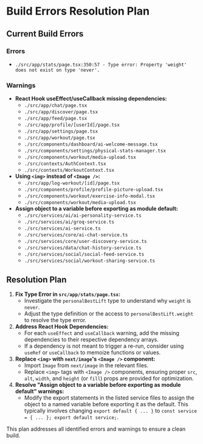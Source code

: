 # Build Errors Resolution Plan

## Current Build Errors

### Errors
*   `./src/app/stats/page.tsx:350:57 - Type error: Property 'weight' does not exist on type 'never'.`

### Warnings
*   **React Hook useEffect/useCallback missing dependencies:**
    *   `./src/app/chat/page.tsx`
    *   `./src/app/discover/page.tsx`
    *   `./src/app/feed/page.tsx`
    *   `./src/app/profile/[userId]/page.tsx`
    *   `./src/app/settings/page.tsx`
    *   `./src/app/workout/page.tsx`
    *   `./src/components/dashboard/ai-welcome-message.tsx`
    *   `./src/components/settings/physical-stats-manager.tsx`
    *   `./src/components/workout/media-upload.tsx`
    *   `./src/contexts/AuthContext.tsx`
    *   `./src/contexts/WorkoutContext.tsx`
*   **Using `<img>` instead of `<Image />`:**
    *   `./src/app/log-workout/[id]/page.tsx`
    *   `./src/components/profile/profile-picture-upload.tsx`
    *   `./src/components/workout/exercise-info-modal.tsx`
    *   `./src/components/workout/media-upload.tsx`
*   **Assign object to a variable before exporting as module default:**
    *   `./src/services/ai/ai-personality-service.ts`
    *   `./src/services/ai/groq-service.ts`
    *   `./src/services/ai-service.ts`
    *   `./src/services/core/ai-chat-service.ts`
    *   `./src/services/core/user-discovery-service.ts`
    *   `./src/services/data/chat-history-service.ts`
    *   `./src/services/social/social-feed-service.ts`
    *   `./src/services/social/workout-sharing-service.ts`

## Resolution Plan

1.  **Fix Type Error in `src/app/stats/page.tsx`:**
    *   Investigate the `personalBestLift` type to understand why `weight` is `never`.
    *   Adjust the type definition or the access to `personalBestLift.weight` to resolve the type error.
2.  **Address React Hook Dependencies:**
    *   For each `useEffect` and `useCallback` warning, add the missing dependencies to their respective dependency arrays.
    *   If a dependency is not meant to trigger a re-run, consider using `useRef` or `useCallback` to memoize functions or values.
3.  **Replace `<img>` with `next/image`'s `<Image />` component:**
    *   Import `Image` from `next/image` in the relevant files.
    *   Replace `<img>` tags with `<Image />` components, ensuring proper `src`, `alt`, `width`, and `height` (or `fill`) props are provided for optimization.
4.  **Resolve "Assign object to a variable before exporting as module default" warnings:**
    *   Modify the export statements in the listed service files to assign the object to a named variable before exporting it as the default. This typically involves changing `export default { ... }` to `const service = { ... }; export default service;`.

This plan addresses all identified errors and warnings to ensure a clean build.
